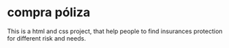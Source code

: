 # compra póliza 

This is a html and css project, that help people to find insurances protection for different risk and needs.
